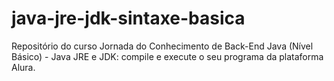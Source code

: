 # java-jre-jdk-sintaxe-basica
Repositório do curso Jornada do Conhecimento de Back-End Java (Nível Básico) - Java JRE e JDK: compile e execute o seu programa da plataforma Alura.
